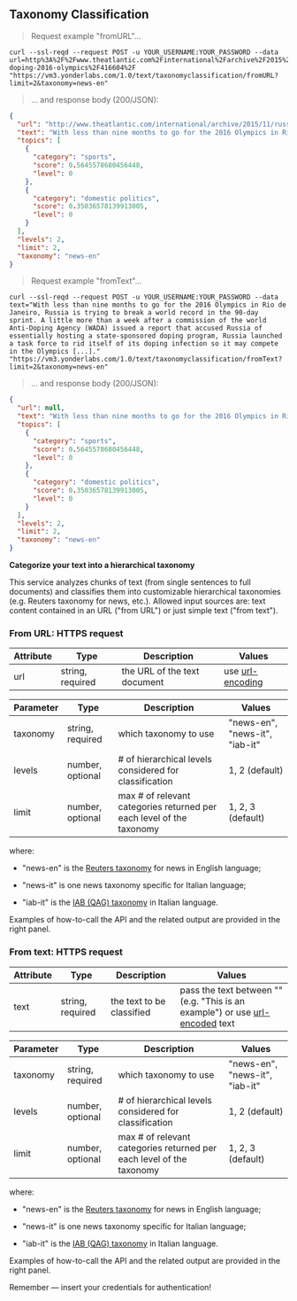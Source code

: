 ## Taxonomy Classification 

> Request example "fromURL"...


```shell
curl --ssl-reqd --request POST -u YOUR_USERNAME:YOUR_PASSWORD --data url=http%3A%2F%2Fwww.theatlantic.com%2Finternational%2Farchive%2F2015%2F11%2Frussia-doping-2016-olympics%2F416604%2F "https://vm3.yonderlabs.com/1.0/text/taxonomyclassification/fromURL?limit=2&taxonomy=news-en"
```

> ... and response body (200/JSON):


```json
{
  "url": "http://www.theatlantic.com/international/archive/2015/11/russia-doping-2016-olympics/416604/", 
  "text": "With less than nine months to go for the 2016 Olympics in Rio de Janeiro, Russia is trying to break a world record in the 90-day sprint. A little more than a week after a commission of the world Anti-Doping Agency (WADA) issued a report that accused Russia of essentially hosting a state-sponsored doping program, Russia launched a task force to rid itself of its doping infection so it may compete in the Olympics [...].", 
  "topics": [
    {
      "category": "sports", 
      "score": 0.5645578680456448, 
      "level": 0
    }, 
    {
      "category": "domestic politics", 
      "score": 0.35036578139913005, 
      "level": 0
    }
  ], 
  "levels": 2, 
  "limit": 2, 
  "taxonomy": "news-en"
}
```


> Request example "fromText"...


```shell
curl --ssl-reqd --request POST -u YOUR_USERNAME:YOUR_PASSWORD --data text="With less than nine months to go for the 2016 Olympics in Rio de Janeiro, Russia is trying to break a world record in the 90-day sprint. A little more than a week after a commission of the world Anti-Doping Agency (WADA) issued a report that accused Russia of essentially hosting a state-sponsored doping program, Russia launched a task force to rid itself of its doping infection so it may compete in the Olympics [...]." "https://vm3.yonderlabs.com/1.0/text/taxonomyclassification/fromText?limit=2&taxonomy=news-en"
```

> ... and response body (200/JSON):


```json
{
  "url": null, 
  "text": "With less than nine months to go for the 2016 Olympics in Rio de Janeiro, Russia is trying to break a world record in the 90-day sprint. A little more than a week after a commission of the world Anti-Doping Agency (WADA) issued a report that accused Russia of essentially hosting a state-sponsored doping program, Russia launched a task force to rid itself of its doping infection so it may compete in the Olympics [...].", 
  "topics": [
    {
      "category": "sports", 
      "score": 0.5645578680456448, 
      "level": 0
    }, 
    {
      "category": "domestic politics", 
      "score": 0.35036578139913005, 
      "level": 0
    }
  ], 
  "levels": 2, 
  "limit": 2, 
  "taxonomy": "news-en"
}
```





**Categorize your text into a hierarchical taxonomy**

This service analyzes chunks of text (from single sentences to full documents) and classifies them into customizable hierarchical taxonomies (e.g. Reuters taxonomy for news, etc.). 
Allowed input sources are: text content contained in an URL ("from URL") or just simple text ("from text").


### From URL: HTTPS request 


Attribute | Type | Description | Values |
--------- | ------- | ----------- | ------ |
url | string, required | the URL of the text document | use [url-encoding](http://www.url-encode-decode.com/)|


Parameter | Type | Description | Values |
--------- | ------- | ----------- | ------ |
taxonomy | string, required |which taxonomy to use | "news-en", "news-it", "iab-it" |
levels | number, optional | # of hierarchical levels considered for classification | 1, 2 (default)|
limit | number, optional | max # of relevant categories returned per each level of the taxonomy | 1, 2, 3 (default) |


where:

+ "news-en" is the [Reuters taxonomy](http://www.ai.mit.edu/projects/jmlr/papers/volume5/lewis04a/a16-rbb-topic/topics.rbb) for news in English language;

+ "news-it" is one news taxonomy specific for Italian language;

+ "iab-it" is the [IAB (QAG) taxonomy](http://www.iab.com/guidelines/iab-quality-assurance-guidelines-qag-taxonomy/) in Italian language.

Examples of how-to-call the API and the related output are provided in the right panel.

### From text: HTTPS request


Attribute | Type | Description | Values |
--------- | ------- | ----------- | ------ |
text | string, required | the text to be classified | pass the text between "" (e.g. "This is an example") or use [url-encoded](http://www.url-encode-decode.com/) text|


Parameter | Type | Description | Values |
--------- | ------- | ----------- | ------ |
taxonomy | string, required |which taxonomy to use | "news-en", "news-it", "iab-it" |
levels | number, optional | # of hierarchical levels considered for classification | 1, 2 (default)|
limit | number, optional | max # of relevant categories returned per each level of the taxonomy | 1, 2, 3 (default) |


where:

+ "news-en" is the [Reuters taxonomy](http://www.ai.mit.edu/projects/jmlr/papers/volume5/lewis04a/a16-rbb-topic/topics.rbb) for news in English language;

+ "news-it" is one news taxonomy specific for Italian language;


+ "iab-it" is the [IAB (QAG) taxonomy](http://www.iab.com/guidelines/iab-quality-assurance-guidelines-qag-taxonomy/) in Italian language.


Examples of how-to-call the API and the related output are provided in the right panel.

<aside class="success">
Remember — insert your credentials for authentication! 
</aside>




